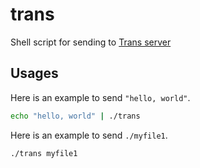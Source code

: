 # trans

Shell script for sending to [Trans server](https://github.com/nwtgck/trans-server-akka)

## Usages

Here is an example to send `"hello, world"`.

```sh
echo "hello, world" | ./trans
```

Here is an example to send `./myfile1`.

```sh
./trans myfile1
```
